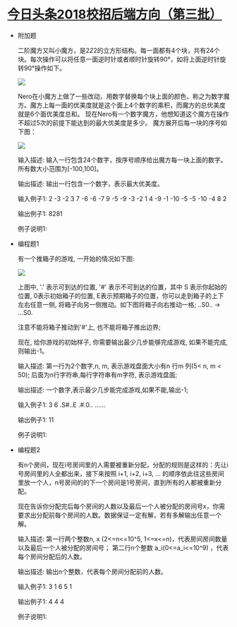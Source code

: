 [今日头条2018校招后端方向（第三批）](https://www.nowcoder.com/test/8537140/summary)
====================

+ 附加题

    二阶魔方又叫小魔方，是2*2*2的立方形结构。每一面都有4个块，共有24个块。每次操作可以将任意一面逆时针或者顺时针旋转90°，如将上面逆时针旋转90°操作如下。

    ![](https://github.com/reyzalx/nowcoder/raw/master/resources/8537140-1.png)

    Nero在小魔方上做了一些改动，用数字替换每个块上面的颜色，称之为数字魔方。魔方上每一面的优美度就是这个面上4个数字的乘积，而魔方的总优美度就是6个面优美度总和。
    现在Nero有一个数字魔方，他想知道这个魔方在操作不超过5次的前提下能达到的最大优美度是多少。
    魔方展开后每一块的序号如下图：

    ![](https://github.com/reyzalx/nowcoder/raw/master/resources/8537140-2.png)

    输入描述:
    输入一行包含24个数字，按序号顺序给出魔方每一块上面的数字。所有数大小范围为[-100,100]。


    输出描述:
    输出一行包含一个数字，表示最大优美度。

    输入例子1:
    2 -3 -2 3 7 -6 -6 -7 9 -5 -9 -3 -2 1 4 -9 -1 -10 -5 -5 -10 -4 8 2

    输出例子1:
    8281

    例子说明1:

+ 编程题1

    有一个推箱子的游戏, 一开始的情况如下图:

    ![](https://github.com/reyzalx/nowcoder/raw/master/resources/8537140-3.png)

    上图中, '.' 表示可到达的位置, '#' 表示不可到达的位置，其中 S 表示你起始的位置, 0表示初始箱子的位置, E表示预期箱子的位置，你可以走到箱子的上下左右任意一侧, 将箱子向另一侧推动。如下图将箱子向右推动一格;
    ..S0.. -> ...S0.

    注意不能将箱子推动到'#'上, 也不能将箱子推出边界;

    现在, 给你游戏的初始样子, 你需要输出最少几步能够完成游戏, 如果不能完成, 则输出-1。


    输入描述:
    第一行为2个数字,n, m, 表示游戏盘面大小有n 行m 列(5< n, m < 50);
    后面为n行字符串,每行字符串有m字符, 表示游戏盘面;


    输出描述:
    一个数字,表示最少几步能完成游戏,如果不能,输出-1;

    输入例子1:
    3 6
    .S#..E
    .#.0..
    ......

    输出例子1:
    11

    例子说明1:

+ 编程题2

    有n个房间，现在i号房间里的人需要被重新分配，分配的规则是这样的：先让i号房间里的人全都出来，接下来按照 i+1, i+2, i+3, ... 的顺序依此往这些房间里放一个人，n号房间的的下一个房间是1号房间，直到所有的人都被重新分配。

    现在告诉你分配完后每个房间的人数以及最后一个人被分配的房间号x，你需要求出分配前每个房间的人数。数据保证一定有解，若有多解输出任意一个解。


    输入描述:
    第一行两个整数n, x (2<=n<=10^5, 1<=x<=n)，代表房间房间数量以及最后一个人被分配的房间号；
    第二行n个整数 a_i(0<=a_i<=10^9) ，代表每个房间分配后的人数。


    输出描述:
    输出n个整数，代表每个房间分配前的人数。

    输入例子1:
    3 1
    6 5 1

    输出例子1:
    4 4 4

    例子说明1: